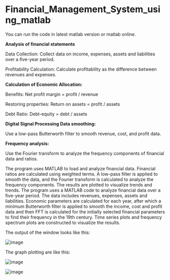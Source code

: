 # Financial_Management_System_using_matlab

You can run the code in latest matlab version or matlab online.


**Analysis of financial statements** 

Data Collection: 
Collect data on income, expenses, assets and liabilities over a five-year period. 

Profitability Calculation: 
Calculate profitability as the difference between revenues and expenses. 

**Calculation of Economic Allocation:** 

Benefits: 
Net profit margin = profit / revenue 

Restoring properties: 
Return on assets = profit / assets 

Debt Ratio: 
Debt-equity = debt / assets 

**Digital Signal Processing Data smoothing:**

Use a low-pass Butterworth filter to smooth revenue, cost, and profit data.

**Frequency analysis:**

Use the Fourier transform to analyze the frequency components of financial data and ratios. 

The program uses MATLAB to load and analyze financial data. Financial ratios are calculated using weighted terms. A low-pass filter is applied to smooth the data, and the Fourier transform is calculated to analyze the frequency components. The results are plotted to visualize trends and trends. The program uses a MATLAB code to analyze financial data over a five-year period. The data includes revenues, expenses, assets and liabilities. Economic parameters are calculated for each year, after which a minimum Butterworth filter is applied to smooth the income, cost and profit data and then FFT is calculated for the initially selected financial parameters to find their frequency in the 19th century. Time series plots and frequency spectrum plots are constructed to visualize the results.


The output of the window looks like this:

![image](https://github.com/user-attachments/assets/eea69e90-e241-4d76-b113-378500339aa3)

The graph plotting are like this:

![image](https://github.com/user-attachments/assets/371ab6cf-d4fd-4ec7-876b-6065ca1094aa)

![image](https://github.com/user-attachments/assets/9d404958-8ab5-4f93-a5a3-421fe7f75f60)
